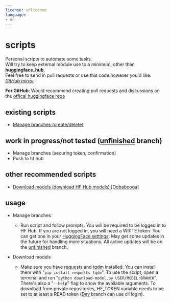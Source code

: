 ```yaml
---
license: unlicense
language:
- en
---
```

# scripts

Personal scripts to automate some tasks.\
Will try to keep external module use to a minimum, other than **huggingface_hub**.\
Feel free to send in pull requests or use this code however you'd like.\
*[GitHub mirror](https://github.com/anthonyg5005/hf-scripts)*

**For GitHub**: Would recommend creating pull requests and discussions on the [offical huggingface repo](https://huggingface.co/Anthonyg5005/hf-scripts)

## existing scripts

- [Manage branches (create/delete)](https://huggingface.co/Anthonyg5005/hf-scripts/blob/main/manage%20branches.py)

## work in progress/not tested ([unfinished](https://huggingface.co/Anthonyg5005/hf-scripts/tree/unfinished) branch)

- Manage branches (securing token, confirmation)
- Push to hf hub

## other recommended scripts

- [Download models (download HF Hub models) [Oobabooga]](https://github.com/oobabooga/text-generation-webui/blob/main/download-model.py)

## usage

- Manage branches
  - Run script and follow prompts. You will be required to be logged in to HF Hub. If you are not logged in, you will need a WRITE token. You can get one in your [HuggingFace settings](https://huggingface.co/settings/tokens). May get some updates in the future for handling more situations. All active updates will be on the [unfinished](https://huggingface.co/Anthonyg5005/hf-scripts/tree/unfinished) branch.
  
- Download models
  - Make sure you have [requests](https://pypi.org/project/requests/) and [tqdm](https://pypi.org/project/tqdm/) installed. You can install them with "`pip install requests tqdm`". To use the script, open a terminal and run "`python download-model.py USER/MODEL:BRANCH`". There's also a "`--help`" flag to show the available arguments. To download from private repositories, HF_TOKEN variable needs to be set to at least a READ token ([Dev](https://github.com/oobabooga/text-generation-webui/blob/dev/download-model.py) branch can use cli login).